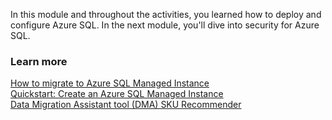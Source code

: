In this module and throughout the activities, you learned how to deploy and configure Azure SQL. In the next module, you'll dive into security for Azure SQL.  

### Learn more

[How to migrate to Azure SQL Managed Instance](https://docs.microsoft.com/azure/sql-database/sql-database-managed-instance-migrate)  
[Quickstart: Create an Azure SQL Managed Instance](https://docs.microsoft.com/azure/sql-database/sql-database-managed-instance-get-started)  
[Data Migration Assistant tool (DMA) SKU Recommender](https://docs.microsoft.com/sql/dma/dma-sku-recommend-sql-db?view=sql-server-ver15)